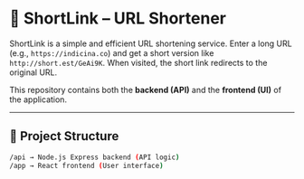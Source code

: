 # 🔗 ShortLink – URL Shortener

ShortLink is a simple and efficient URL shortening service. Enter a long URL (e.g., `https://indicina.co`) and get a short version like `http://short.est/GeAi9K`. When visited, the short link redirects to the original URL.

This repository contains both the **backend (API)** and the **frontend (UI)** of the application.

---

## 📁 Project Structure

```bash
/api → Node.js Express backend (API logic)
/app → React frontend (User interface)
```